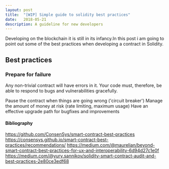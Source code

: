 ```yaml
---
layout: post
title:  "[WIP] Simple guide to solidity best practices"
date:   2018-05-21
description: A guideline for new developers
---
```


<!-- Introduction -->
Developing on the blockchain it is still in its infancy.In this post i am going to point out some of the best practices when developing a contract in Solidity.

<!-- Best practices -->
## Best practices

### Prepare for failure

<!-- decode this -->
Any non-trivial contract will have errors in it. Your code must, therefore, be able to respond to bugs and vulnerabilities gracefully.

Pause the contract when things are going wrong ('circuit breaker')
Manage the amount of money at risk (rate limiting, maximum usage)
Have an effective upgrade path for bugfixes and improvements

<!-- conclusion -->

#### Bibliography
https://github.com/ConsenSys/smart-contract-best-practices
https://consensys.github.io/smart-contract-best-practices/recommendations/
https://medium.com/@maurelian/beyond-smart-contract-best-practices-for-ux-and-interoperability-6d94d27c1e0f
https://medium.com/@yury.sannikov/solidity-smart-contract-audit-and-best-practices-2e80ce3edf68
